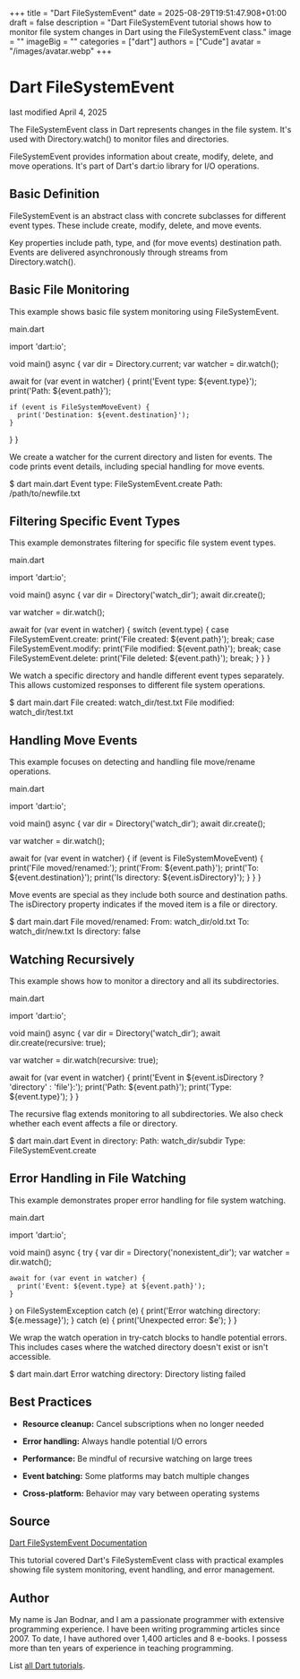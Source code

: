 +++
title = "Dart FileSystemEvent"
date = 2025-08-29T19:51:47.908+01:00
draft = false
description = "Dart FileSystemEvent tutorial shows how to monitor file system changes in Dart using the FileSystemEvent class."
image = ""
imageBig = ""
categories = ["dart"]
authors = ["Cude"]
avatar = "/images/avatar.webp"
+++

# Dart FileSystemEvent

last modified April 4, 2025

The FileSystemEvent class in Dart represents changes in the file
system. It's used with Directory.watch() to monitor files and directories.

FileSystemEvent provides information about create, modify, delete, and move
operations. It's part of Dart's dart:io library for I/O operations.

## Basic Definition

FileSystemEvent is an abstract class with concrete subclasses for
different event types. These include create, modify, delete, and move events.

Key properties include path, type, and (for move events) destination path.
Events are delivered asynchronously through streams from Directory.watch().

## Basic File Monitoring

This example shows basic file system monitoring using FileSystemEvent.

main.dart
  

import 'dart:io';

void main() async {
  var dir = Directory.current;
  var watcher = dir.watch();
  
  await for (var event in watcher) {
    print('Event type: ${event.type}');
    print('Path: ${event.path}');
    
    if (event is FileSystemMoveEvent) {
      print('Destination: ${event.destination}');
    }
  }
}

We create a watcher for the current directory and listen for events.
The code prints event details, including special handling for move events.

$ dart main.dart
Event type: FileSystemEvent.create
Path: /path/to/newfile.txt

## Filtering Specific Event Types

This example demonstrates filtering for specific file system event types.

main.dart
  

import 'dart:io';

void main() async {
  var dir = Directory('watch_dir');
  await dir.create();
  
  var watcher = dir.watch();
  
  await for (var event in watcher) {
    switch (event.type) {
      case FileSystemEvent.create:
        print('File created: ${event.path}');
        break;
      case FileSystemEvent.modify:
        print('File modified: ${event.path}');
        break;
      case FileSystemEvent.delete:
        print('File deleted: ${event.path}');
        break;
    }
  }
}

We watch a specific directory and handle different event types separately.
This allows customized responses to different file system operations.

$ dart main.dart
File created: watch_dir/test.txt
File modified: watch_dir/test.txt

## Handling Move Events

This example focuses on detecting and handling file move/rename operations.

main.dart
  

import 'dart:io';

void main() async {
  var dir = Directory('watch_dir');
  await dir.create();
  
  var watcher = dir.watch();
  
  await for (var event in watcher) {
    if (event is FileSystemMoveEvent) {
      print('File moved/renamed:');
      print('From: ${event.path}');
      print('To: ${event.destination}');
      print('Is directory: ${event.isDirectory}');
    }
  }
}

Move events are special as they include both source and destination paths.
The isDirectory property indicates if the moved item is a file or directory.

$ dart main.dart
File moved/renamed:
From: watch_dir/old.txt
To: watch_dir/new.txt
Is directory: false

## Watching Recursively

This example shows how to monitor a directory and all its subdirectories.

main.dart
  

import 'dart:io';

void main() async {
  var dir = Directory('watch_dir');
  await dir.create(recursive: true);
  
  var watcher = dir.watch(recursive: true);
  
  await for (var event in watcher) {
    print('Event in ${event.isDirectory ? 'directory' : 'file'}:');
    print('Path: ${event.path}');
    print('Type: ${event.type}');
  }
}

The recursive flag extends monitoring to all subdirectories.
We also check whether each event affects a file or directory.

$ dart main.dart
Event in directory:
Path: watch_dir/subdir
Type: FileSystemEvent.create

## Error Handling in File Watching

This example demonstrates proper error handling for file system watching.

main.dart
  

import 'dart:io';

void main() async {
  try {
    var dir = Directory('nonexistent_dir');
    var watcher = dir.watch();
    
    await for (var event in watcher) {
      print('Event: ${event.type} at ${event.path}');
    }
  } on FileSystemException catch (e) {
    print('Error watching directory: ${e.message}');
  } catch (e) {
    print('Unexpected error: $e');
  }
}

We wrap the watch operation in try-catch blocks to handle potential errors.
This includes cases where the watched directory doesn't exist or isn't accessible.

$ dart main.dart
Error watching directory: Directory listing failed

## Best Practices

- **Resource cleanup:** Cancel subscriptions when no longer needed

- **Error handling:** Always handle potential I/O errors

- **Performance:** Be mindful of recursive watching on large trees

- **Event batching:** Some platforms may batch multiple changes

- **Cross-platform:** Behavior may vary between operating systems

## Source

[Dart FileSystemEvent Documentation](https://api.dart.dev/stable/dart-io/FileSystemEvent-class.html)

This tutorial covered Dart's FileSystemEvent class with practical examples
showing file system monitoring, event handling, and error management.

## Author

My name is Jan Bodnar, and I am a passionate programmer with extensive
programming experience. I have been writing programming articles since 2007.
To date, I have authored over 1,400 articles and 8 e-books. I possess more
than ten years of experience in teaching programming.

List [all Dart tutorials](/dart/).